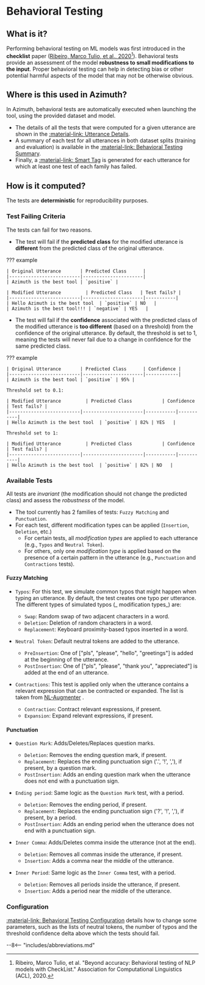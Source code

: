 # Behavioral Testing

## What is it?

Performing behavioral testing on ML models was first introduced in the **checklist** paper
([Ribeiro, Marco Tulio, et al., 2020](https://arxiv.org/abs/2005.04118)[^1]). Behavioral tests
provide an assessment of the model **robustness to small modifications to the input**. Proper
behavioral testing can help in detecting bias or other potential harmful aspects of the model that
may not be otherwise obvious.

## Where is this used in Azimuth?

In Azimuth, behavioral tests are automatically executed when launching the tool, using the provided
dataset and model.

* The details of all the tests that were computed for a given utterance are shown in the
  [:material-link: Utterance Details](../user-guide/exploration-space/utterance-details).
* A summary of each test for all utterances in both dataset splits (training and evaluation) is
  available in the
  [:material-link: Behavioral Testing Summary](../user-guide/behavioral-testing-summary.md).
* Finally, a [:material-link: Smart Tag](smart-tags.md) is generated for each utterance for which at
  least one test of each family has failed.

## How is it computed?

The tests are **deterministic** for reproducibility purposes.

### Test Failing Criteria

The tests can fail for two reasons.

* The test will fail if the **predicted class** for the modified utterance is **different** from the
  predicted class of the original utterance.

??? example

    | Original Utterance       | Predicted Class      |
    |--------------------------|----------------------|
    | Azimuth is the best tool | `positive` |

    | Modified Utterance         | Predicted Class   | Test fails? |
    |--------------------------|----------------------|-----------|
    | Hello Azimuth is the best tool  | `positive` | NO   |
    | Azimuth is the best tool!!! | `negative` | YES   |

* The test will fail if the **confidence** associated with the predicted class of the modified
  utterance is **too different** (based on a threshold) from the confidence of the original
  utterance. By default, the threshold is set to 1, meaning the tests will never fail due to a
  change in confidence for the same predicted class.

??? example

    | Original Utterance       | Predicted Class      | Confidence |
    |--------------------------|----------------------|------------|
    | Azimuth is the best tool | `positive` | 95% |

    Threshold set to 0.1:

    | Modified Utterance         | Predicted Class           | Confidence | Test fails? |
    |--------------------------|----------------------|-----------|-----------|
    | Hello Azimuth is the best tool  | `positive` | 82% | YES   |

    Threshold set to 1:

    | Modified Utterance         | Predicted Class           | Confidence | Test fails? |
    |--------------------------|----------------------|-----------|-----------|
    | Hello Azimuth is the best tool  | `positive` | 82% | NO   |

### Available Tests

All tests are _invariant_ (the modification should not change the predicted class) and assess the
_robustness_ of the model.

* The tool currently has 2 families of tests: `Fuzzy Matching` and `Punctuation`.
* For each test, different modification types can be applied (`Insertion`, `Deletion`, etc.)
    * For certain tests, all _modification types_ are applied to each utterance (e.g., `Typos` and
      `Neutral Token`).
    * For others, only one _modification type_ is applied based on the presence of a certain pattern
      in the utterance (e.g., `Punctuation` and `Contractions` tests).

#### Fuzzy Matching

* `Typos`: For this test, we simulate common typos that might happen when typing an utterance. By
  default, the test creates one typo per utterance. The different types of simulated typos (_
  modification types_) are:
    * `Swap`: Random swap of two adjacent characters in a word.
    * `Deletion`: Deletion of random characters in a word.
    * `Replacement`: Keyboard proximity-based typos inserted in a word.

* `Neutral Token`: Default neutral tokens are added to the utterance.
    * `PreInsertion`: One of ["pls", "please", "hello", "greetings"] is added at the beginning of
      the utterance.
    * `PostInsertion`: One of ["pls", "please", "thank you", "appreciated"] is added at the end of
      an utterance.

* `Contractions`: This test is applied only when the utterance contains a relevant expression that
  can be contracted or expanded. The list is taken from
  [NL-Augmenter](https://github.com/GEM-benchmark/NL-Augmenter/blob/main/transformations/contraction_expansions/transformation.py)
  .
    * `Contraction`: Contract relevant expressions, if present.
    * `Expansion`: Expand relevant expressions, if present.

#### Punctuation

* `Question Mark`: Adds/Deletes/Replaces question marks.
    * `Deletion`: Removes the ending question mark, if present.
    * `Replacement`: Replaces the ending punctuation sign ('.', '!', ','), if present, by a question
      mark.
    * `PostInsertion`: Adds an ending question mark when the utterance does not end with a
      punctuation sign.

* `Ending period`: Same logic as the `Question Mark` test, with a period.
    * `Deletion`: Removes the ending period, if present.
    * `Replacement`: Replaces the ending punctuation sign ('?', '!', ','), if present, by a period.
    * `PostInsertion`: Adds an ending period when the utterance does not end with a punctuation
      sign.

* `Inner Comma`: Adds/Deletes comma inside the utterance (not at the end).
    * `Deletion`: Removes all commas inside the utterance, if present.
    * `Insertion`: Adds a comma near the middle of the utterance.

* `Inner Period`: Same logic as the `Inner Comma` test, with a period.
    * `Deletion`: Removes all periods inside the utterance, if present.
    * `Insertion`: Adds a period near the middle of the utterance.

### Configuration

[:material-link: Behavioral Testing Configuration](../reference/configuration/analyses/behavioral_testing.md)
details how to change some parameters, such as the lists of neutral tokens, the number of typos and
the threshold confidence delta above which the tests should fail.

[^1]: Ribeiro, Marco Tulio, et al. "Beyond accuracy: Behavioral testing of NLP models with
CheckList." Association for Computational Linguistics (ACL), 2020.

--8<-- "includes/abbreviations.md"
